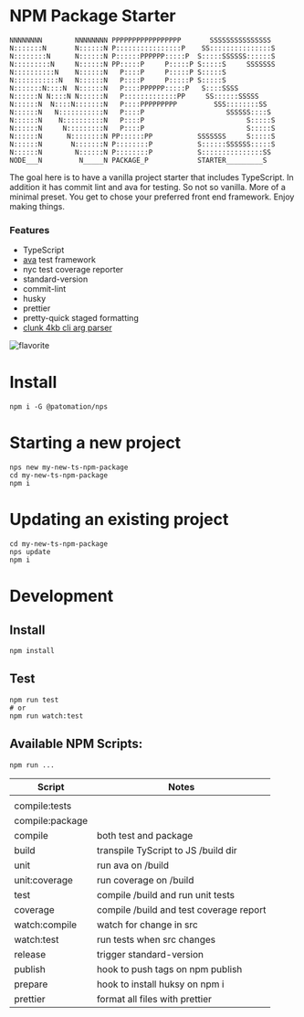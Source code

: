 # NPM Package Starter

```
NNNNNNNN        NNNNNNNN PPPPPPPPPPPPPPPPP       SSSSSSSSSSSSSSS
N:::::::N       N::::::N P::::::::::::::::P    SS:::::::::::::::S
N::::::::N      N::::::N P::::::PPPPPP:::::P  S:::::SSSSSS::::::S
N:::::::::N     N::::::N PP:::::P     P:::::P S:::::S     SSSSSSS
N::::::::::N    N::::::N   P::::P     P:::::P S:::::S
N:::::::::::N   N::::::N   P::::P     P:::::P S:::::S
N:::::::N::::N  N::::::N   P::::PPPPPP:::::P   S::::SSSS
N::::::N N::::N N::::::N   P:::::::::::::PP     SS::::::SSSSS
N::::::N  N::::N:::::::N   P::::PPPPPPPPP         SSS::::::::SS
N::::::N   N:::::::::::N   P::::P                    SSSSSS::::S
N::::::N    N::::::::::N   P::::P                         S:::::S
N::::::N     N:::::::::N   P::::P                         S:::::S
N::::::N      N::::::::N PP::::::PP           SSSSSSS     S:::::S
N::::::N       N:::::::N P::::::::P           S::::::SSSSSS:::::S
N::::::N        N::::::N P::::::::P           S:::::::::::::::SS
NODE___N         N_____N PACKAGE_P            STARTER_________S
```

The goal here is to have a vanilla project starter that includes TypeScript. In addition it has commit lint and ava for testing. So not so vanilla. More of a minimal preset. You get to chose your preferred front end framework. Enjoy making things.

### Features

- TypeScript
- [ava](https://github.com/avajs/ava) test framework
- nyc test coverage reporter
- standard-version
- commit-lint
- husky
- prettier
- pretty-quick staged formatting
- [clunk 4kb cli arg parser](https://www.npmjs.com/package/clunk)

![flavorite](https://raw.githubusercontent.com/patomation/vanilla-starter/master/public/favicon.ico)

# Install

```
npm i -G @patomation/nps
```

# Starting a new project

```
nps new my-new-ts-npm-package
cd my-new-ts-npm-package
npm i
```

# Updating an existing project

```
cd my-new-ts-npm-package
nps update
npm i
```

# Development

## Install

```
npm install
```

## Test

```
npm run test
# or
npm run watch:test
```

## Available NPM Scripts:

`npm run ...`

| Script          | Notes                                   |
| --------------- | --------------------------------------- |
|                 |                                         |
| compile:tests   |                                         |
| compile:package |                                         |
| compile         | both test and package                   |
| build           | transpile TyScript to JS /build dir     |
| unit            | run ava on /build                       |
| unit:coverage   | run coverage on /build                  |
| test            | compile /build and run unit tests       |
| coverage        | compile /build and test coverage report |
| watch:compile   | watch for change in src                 |
| watch:test      | run tests when src changes              |
| release         | trigger standard-version                |
| publish         | hook to push tags on npm publish        |
| prepare         | hook to install huksy on npm i          |
| prettier        | format all files with prettier          |
